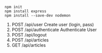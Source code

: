 ```
npm init
npm install express
npm install --save-dev nodemon
```


1. POST /api/user Create user (login, pass)
2. POST /api/authenticate Authenticate User
3. POST /api/logout
4. POST /api/articles
5. GET /api/articles